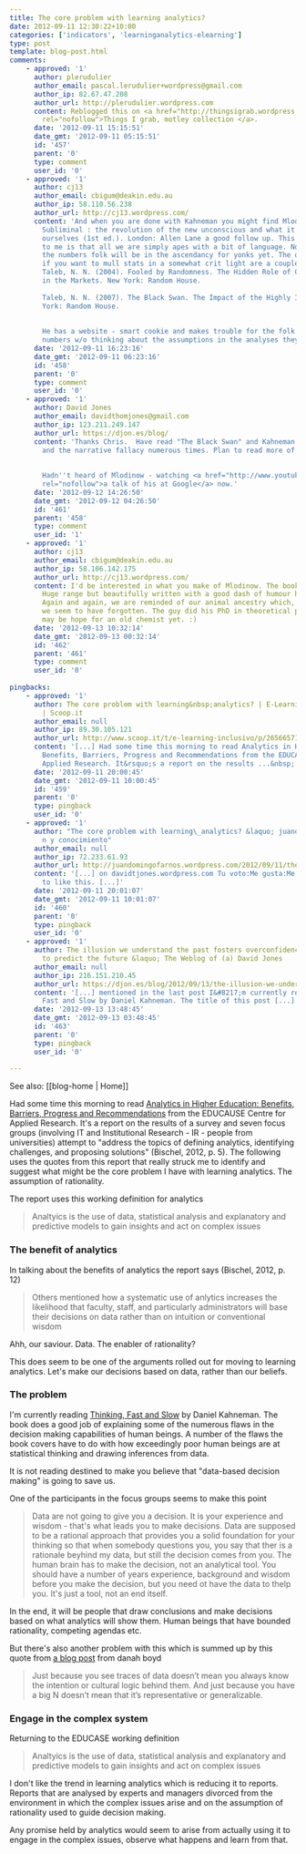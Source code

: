 ```yaml
---
title: The core problem with learning analytics?
date: 2012-09-11 12:30:22+10:00
categories: ['indicators', 'learninganalytics-elearning']
type: post
template: blog-post.html
comments:
    - approved: '1'
      author: plerudulier
      author_email: pascal.lerudulier+wordpress@gmail.com
      author_ip: 82.67.47.208
      author_url: http://plerudulier.wordpress.com
      content: Reblogged this on <a href="http://thingsigrab.wordpress.com/2012/09/11/the-core-problem-with-learning-analytics/"
        rel="nofollow">Things I grab, motley collection </a>.
      date: '2012-09-11 15:15:51'
      date_gmt: '2012-09-11 05:15:51'
      id: '457'
      parent: '0'
      type: comment
      user_id: '0'
    - approved: '1'
      author: cj13
      author_email: cbigum@deakin.edu.au
      author_ip: 58.110.56.238
      author_url: http://cj13.wordpress.com/
      content: 'And when you are done with Kahneman you might find Mlodinow, L. (2012).
        Subliminal : the revolution of the new unconscious and what it teaches us about
        ourselves (1st ed.). London: Allen Lane a good follow up. This stuff keeps saying
        to me is that all we are simply apes with a bit of language. Not a lot more.  :)  Still,
        the numbers folk will be in the ascendancy for yonks yet. The other good read
        if you want to mull stats in a somewhat crit light are a couple of little books:
        Taleb, N. N. (2004). Fooled by Randomness. The Hidden Role of Chance in Life and
        in the Markets. New York: Random House.
    
        Taleb, N. N. (2007). The Black Swan. The Impact of the Highly Improbable. New
        York: Random House.
    
    
        He has a website - smart cookie and makes trouble for the folk who just do the
        numbers w/o thinking about the assumptions in the analyses they deploy.'
      date: '2012-09-11 16:23:16'
      date_gmt: '2012-09-11 06:23:16'
      id: '458'
      parent: '0'
      type: comment
      user_id: '0'
    - approved: '1'
      author: David Jones
      author_email: davidthomjones@gmail.com
      author_ip: 123.211.249.147
      author_url: https://djon.es/blog/
      content: 'Thanks Chris.  Have read "The Black Swan" and Kahneman mentions Taleb
        and the narrative fallacy numerous times. Plan to read more of his stuff.
    
    
        Hadn''t heard of Mlodinow - watching <a href="http://www.youtube.com/watch?v=NJ-IfVHJH58"
        rel="nofollow">a talk of his at Google</a> now.'
      date: '2012-09-12 14:26:50'
      date_gmt: '2012-09-12 04:26:50'
      id: '461'
      parent: '458'
      type: comment
      user_id: '1'
    - approved: '1'
      author: cj13
      author_email: cbigum@deakin.edu.au
      author_ip: 58.106.142.175
      author_url: http://cj13.wordpress.com/
      content: I'd be interested in what you make of Mlodinow. The book is a real hoot.
        Huge range but beautifully written with a good dash of humour here and there.
        Again and again, we are reminded of our animal ancestry which, at least in education
        we seem to have forgotten. The guy did his PhD in theoretical physics. So there
        may be hope for an old chemist yet. :)
      date: '2012-09-13 10:32:14'
      date_gmt: '2012-09-13 00:32:14'
      id: '462'
      parent: '461'
      type: comment
      user_id: '0'
    
pingbacks:
    - approved: '1'
      author: The core problem with learning&nbsp;analytics? | E-Learning-Inclusivo (Mashup)
        | Scoop.it
      author_email: null
      author_ip: 89.30.105.121
      author_url: http://www.scoop.it/t/e-learning-inclusivo/p/2656657171/the-core-problem-with-learning-analytics
      content: '[...] Had some time this morning to read Analytics in Higher Education:
        Benefits, Barriers, Progress and Recommendations from the EDUCAUSE Centre for
        Applied Research. It&rsquo;s a report on the results ...&nbsp; [...]'
      date: '2012-09-11 20:00:45'
      date_gmt: '2012-09-11 10:00:45'
      id: '459'
      parent: '0'
      type: pingback
      user_id: '0'
    - approved: '1'
      author: "The core problem with learning\_analytics? &laquo; juandon. Innovaci\xF3\
        n y conocimiento"
      author_email: null
      author_ip: 72.233.61.93
      author_url: http://juandomingofarnos.wordpress.com/2012/09/11/the-core-problem-with-learning-analytics/
      content: '[...] on davidtjones.wordpress.com Tu voto:Me gusta:Me gustaBe the first
        to like this. [...]'
      date: '2012-09-11 20:01:07'
      date_gmt: '2012-09-11 10:01:07'
      id: '460'
      parent: '0'
      type: pingback
      user_id: '0'
    - approved: '1'
      author: The illusion we understand the past fosters overconfidence in our ability
        to predict the future &laquo; The Weblog of (a) David Jones
      author_email: null
      author_ip: 216.151.210.45
      author_url: https://djon.es/blog/2012/09/13/the-illusion-we-understand-the-past-fosters-overconfidence-in-our-ability-to-predict-the-future/
      content: '[...] mentioned in the last post I&#8217;m currently reading Thinking,
        Fast and Slow by Daniel Kahneman. The title of this post [...]'
      date: '2012-09-13 13:48:45'
      date_gmt: '2012-09-13 03:48:45'
      id: '463'
      parent: '0'
      type: pingback
      user_id: '0'
    
---
```


See also: [[blog-home | Home]]

Had some time this morning to read [Analytics in Higher Education: Benefits, Barriers, Progress and Recommendations](http://net.educause.edu/ir/library/pdf/ERS1207/ers1207.pdf) from the EDUCAUSE Centre for Applied Research. It's a report on the results of a survey and seven focus groups (involving IT and Institutional Research - IR - people from universities) attempt to "address the topics of defining analytics, identifying challenges, and proposing solutions" (Bischel, 2012, p. 5). The following uses the quotes from this report that really struck me to identify and suggest what might be the core problem I have with learning analytics. The assumption of rationality.

The report uses this working definition for analytics

> Analtyics is the use of data, statistical analysis and explanatory and predictive models to gain insights and act on complex issues

### The benefit of analytics

In talking about the benefits of analytics the report says (Bischel, 2012, p. 12)

> Others mentioned how a systematic use of anlytics increases the likelihood that faculty, staff, and particularly administrators will base their decisions on data rather than on intuition or conventional wisdom

Ahh, our saviour. Data. The enabler of rationality?

This does seem to be one of the arguments rolled out for moving to learning analytics. Let's make our decisions based on data, rather than our beliefs.

### The problem

I'm currently reading [Thinking, Fast and Slow](http://www.amazon.com/Thinking-Fast-Slow-Daniel-Kahneman/dp/0374275637) by Daniel Kahneman. The book does a good job of explaining some of the numerous flaws in the decision making capabilities of human beings. A number of the flaws the book covers have to do with how exceedingly poor human beings are at statistical thinking and drawing inferences from data.

It is not reading destined to make you believe that "data-based decision making" is going to save us.

One of the participants in the focus groups seems to make this point

> Data are not going to give you a decision. It is your experience and wisdom - that's what leads you to make decisions. Data are supposed to be a rational approach that provides you a solid foundation for your thinking so that when somebody questions you, you say that ther is a rationale beyhind my data, but still the decision comes from you. The human brain has to make the decision, not an analytical tool. You should have a number of years experience, background and wisdom before you make the decision, but you need ot have the data to thelp you. It's just a tool, not an end itself.

In the end, it will be people that draw conclusions and make decisions based on what analytics will show them. Human beings that have bounded rationality, competing agendas etc.

But there's also another problem with this which is summed up by this quote from [a blog post](http://www.zephoria.org/thoughts/archives/2010/04/17/big-data-opportunities-for-computational-and-social-sciences.html) from danah boyd

> Just because you see traces of data doesn’t mean you always know the intention or cultural logic behind them. And just because you have a big N doesn’t mean that it’s representative or generalizable.

### Engage in the complex system

Returning to the EDUCASE working definition

> Analtyics is the use of data, statistical analysis and explanatory and predictive models to gain insights and act on complex issues

I don't like the trend in learning analytics which is reducing it to reports. Reports that are analysed by experts and managers divorced from the environment in which the complex issues arise and on the assumption of rationality used to guide decision making.

Any promise held by analytics would seem to arise from actually using it to engage in the complex issues, observe what happens and learn from that.